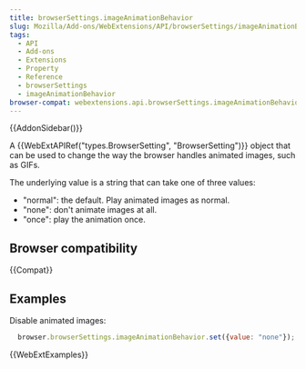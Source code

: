 ```yaml
---
title: browserSettings.imageAnimationBehavior
slug: Mozilla/Add-ons/WebExtensions/API/browserSettings/imageAnimationBehavior
tags:
  - API
  - Add-ons
  - Extensions
  - Property
  - Reference
  - browserSettings
  - imageAnimationBehavior
browser-compat: webextensions.api.browserSettings.imageAnimationBehavior
---
```

{{AddonSidebar()}}

A {{WebExtAPIRef("types.BrowserSetting", "BrowserSetting")}} object that can be used to change the way the browser handles animated images, such as GIFs.

The underlying value is a string that can take one of three values:

- "normal": the default. Play animated images as normal.
- "none": don't animate images at all.
- "once": play the animation once.

## Browser compatibility

{{Compat}}

## Examples

Disable animated images:

```js
  browser.browserSettings.imageAnimationBehavior.set({value: "none"});
```

{{WebExtExamples}}
